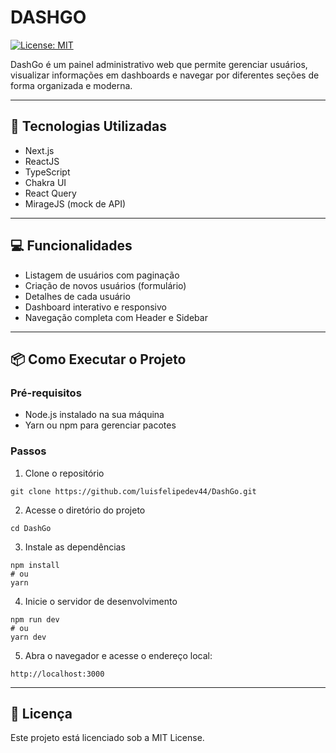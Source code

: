 # DASHGO

[![License: MIT](https://img.shields.io/badge/License-MIT-yellow.svg)](LICENSE)

DashGo é um painel administrativo web que permite gerenciar usuários, visualizar informações em dashboards e navegar por diferentes seções de forma organizada e moderna.

---

## 🚀 Tecnologias Utilizadas

- Next.js
- ReactJS
- TypeScript
- Chakra UI
- React Query
- MirageJS (mock de API)

---

## 💻 Funcionalidades

- Listagem de usuários com paginação  
- Criação de novos usuários (formulário)  
- Detalhes de cada usuário  
- Dashboard interativo e responsivo  
- Navegação completa com Header e Sidebar  

---

## 📦 Como Executar o Projeto

### Pré-requisitos

- Node.js instalado na sua máquina  
- Yarn ou npm para gerenciar pacotes  

### Passos

1. Clone o repositório

```
git clone https://github.com/luisfelipedev44/DashGo.git
```

2. Acesse o diretório do projeto

```
cd DashGo
```

3. Instale as dependências

```
npm install
# ou
yarn
```

4. Inicie o servidor de desenvolvimento

```
npm run dev
# ou
yarn dev
```

5. Abra o navegador e acesse o endereço local:

```
http://localhost:3000
```

---

## 📄 Licença

Este projeto está licenciado sob a MIT License.
